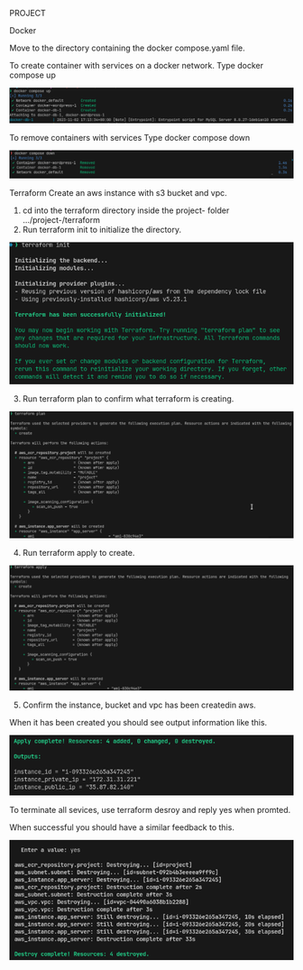 PROJECT

Docker

Move to the directory containing the docker compose.yaml file.

To create container with services on a docker network.
Type docker compose up

![Alt text](Screenshot_2023-11-02_18-14-11.png)

To remove containers with services 
Type docker compose down 

![Alt text](Screenshot_2023-11-02_18-15-23.png)



Terraform
Create an aws instance with s3 bucket and vpc.

1. cd into the terraform directory inside the project- folder 
   .../project-/terraform
2. Run terraform init to initialize the directory.

![Alt text](Screenshot_2023-11-02_17-49-35.png)

3. Run terraform plan to confirm what terraform is creating.

![Alt text](Screenshot_2023-11-02_18-02-49.png)

4. Run terraform apply to create.

![Alt text](Screenshot_2023-11-02_17-56-47.png)

5. Confirm the instance, bucket and vpc has been createdin aws.

When it has been created you should see output information like this.

![Alt text](Screenshot_2023-11-02_17-57-29.png)

To terminate all sevices, use terraform desroy and reply yes when promted.

When successful you should have a similar feedback to this.

![Alt text](Screenshot_2023-11-02_18-08-30.png)



